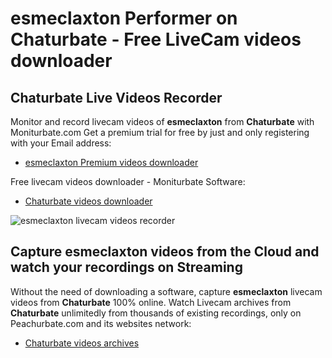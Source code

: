 # esmeclaxton Performer on Chaturbate - Free LiveCam videos downloader

## Chaturbate Live Videos Recorder

Monitor and record livecam videos of **esmeclaxton** from **Chaturbate** with Moniturbate.com
Get a premium trial for free by just and only registering with your Email address:
* [esmeclaxton Premium videos downloader](https://moniturbate.com/request-demo-licence-key.html)

Free livecam videos downloader - Moniturbate Software:
* [Chaturbate videos downloader](https://moniturbate.com/moniturbate-download-software.html)

![esmeclaxton livecam videos recorder](https://peachurnet.com/templates/moniturbate-software.png)


## Capture esmeclaxton videos from the Cloud and watch your recordings on Streaming

Without the need of downloading a software, capture **esmeclaxton** livecam videos from **Chaturbate** 100% online.
Watch Livecam archives from **Chaturbate** unlimitedly from thousands of existing recordings, only on Peachurbate.com and its websites network:
* [Chaturbate videos archives](https://peachurnet.com/)